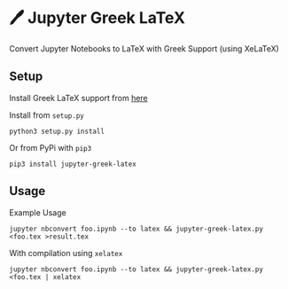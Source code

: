# :pen: Jupyter Greek LaTeX 

Convert Jupyter Notebooks to LaTeX with Greek Support (using XeLaTeX)

## Setup

Install Greek LaTeX support from [here](https://github.com/papachristoumarios/greek-latex)

Install from `setup.py`
```
python3 setup.py install
```

Or from PyPi with `pip3`
```
pip3 install jupyter-greek-latex
```

## Usage

Example Usage

```
jupyter nbconvert foo.ipynb --to latex && jupyter-greek-latex.py <foo.tex >result.tex
```

With compilation using `xelatex`
```
jupyter nbconvert foo.ipynb --to latex && jupyter-greek-latex.py <foo.tex | xelatex
```



